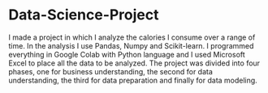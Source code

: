 # Data-Science-Project

I made a project in which I analyze the calories I consume over a range of time. In the analysis I use Pandas, Numpy and Scikit-learn. I programmed everything in Google Colab with Python language and I used Microsoft Excel to place all the data to be analyzed. The project was divided into four phases, one for business understanding, the second for data understanding, the third for data preparation and finally for data modeling.
